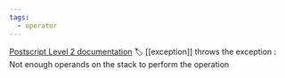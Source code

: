 ```yaml
---
tags:
  - operator
---
```

[Postscript Level 2 documentation](https://hepunx.rl.ac.uk/~adye/psdocs/ref/PSL2s.html#stackunderflow)
🏷️ [[exception]]
throws the exception : Not enough operands on the stack to perform the operation